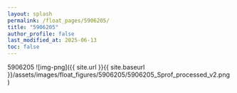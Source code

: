 ```yaml
---
layout: splash
permalink: /float_pages/5906205/
title: "5906205"
author_profile: false
last_modified_at: 2025-06-13
toc: false
---
```

 
5906205
![img-png]({{ site.url }}{{ site.baseurl }}/assets/images/float_figures/5906205/5906205_Sprof_processed_v2.png)